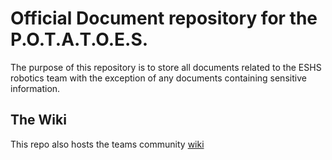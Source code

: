 # Official Document repository for the P.O.T.A.T.O.E.S.

The purpose of this repository is to store all documents related to the ESHS robotics team with the exception of any documents containing sensitive information.

## The Wiki
This repo also hosts the teams community [wiki](https://github.com/eshsrobotics/database/wiki)
